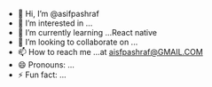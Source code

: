 - 👋 Hi, I’m @asifpashraf
- 👀 I’m interested in ...
- 🌱 I’m currently learning ...React native
- 💞️ I’m looking to collaborate on ...
- 📫 How to reach me ...at aisfpashraf@GMAIL.COM
- 😄 Pronouns: ...
- ⚡ Fun fact: ...

<!---
asifpashraf/asifpashraf is a ✨ special ✨ repository because its `README.md` (this file) appears on your GitHub profile.
You can click the Preview link to take a look at your changes.
--->
